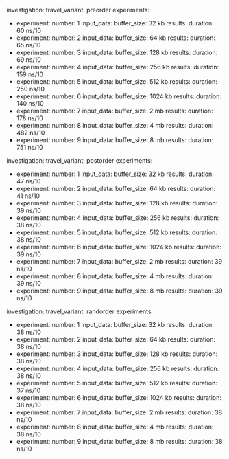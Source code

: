 
investigation: 
travel_variant: preorder
  experiments: 
- experiment: 
    number: 1
    input_data: 
      buffer_size: 32 kb
    results: 
      duration: 60 ns/10
- experiment: 
    number: 2
    input_data: 
      buffer_size: 64 kb
    results: 
      duration: 65 ns/10
- experiment: 
    number: 3
    input_data: 
      buffer_size: 128 kb
    results: 
      duration: 69 ns/10
- experiment: 
    number: 4
    input_data: 
      buffer_size: 256 kb
    results: 
      duration: 159 ns/10
- experiment: 
    number: 5
    input_data: 
      buffer_size: 512 kb
    results: 
      duration: 250 ns/10
- experiment: 
    number: 6
    input_data: 
      buffer_size: 1024 kb
    results: 
      duration: 140 ns/10
- experiment: 
    number: 7
    input_data: 
      buffer_size: 2 mb
    results: 
      duration: 178 ns/10
- experiment: 
    number: 8
    input_data: 
      buffer_size: 4 mb
    results: 
      duration: 482 ns/10
- experiment: 
    number: 9
    input_data: 
      buffer_size: 8 mb
    results: 
      duration: 751 ns/10

investigation: 
travel_variant: postorder
  experiments: 
- experiment: 
    number: 1
    input_data: 
      buffer_size: 32 kb
    results: 
      duration: 47 ns/10
- experiment: 
    number: 2
    input_data: 
      buffer_size: 64 kb
    results: 
      duration: 41 ns/10
- experiment: 
    number: 3
    input_data: 
      buffer_size: 128 kb
    results: 
      duration: 39 ns/10
- experiment: 
    number: 4
    input_data: 
      buffer_size: 256 kb
    results: 
      duration: 38 ns/10
- experiment: 
    number: 5
    input_data: 
      buffer_size: 512 kb
    results: 
      duration: 38 ns/10
- experiment: 
    number: 6
    input_data: 
      buffer_size: 1024 kb
    results: 
      duration: 39 ns/10
- experiment: 
    number: 7
    input_data: 
      buffer_size: 2 mb
    results: 
      duration: 39 ns/10
- experiment: 
    number: 8
    input_data: 
      buffer_size: 4 mb
    results: 
      duration: 39 ns/10
- experiment: 
    number: 9
    input_data: 
      buffer_size: 8 mb
    results: 
      duration: 39 ns/10

investigation: 
travel_variant: randorder
  experiments: 
- experiment: 
    number: 1
    input_data: 
      buffer_size: 32 kb
    results: 
      duration: 38 ns/10
- experiment: 
    number: 2
    input_data: 
      buffer_size: 64 kb
    results: 
      duration: 38 ns/10
- experiment: 
    number: 3
    input_data: 
      buffer_size: 128 kb
    results: 
      duration: 38 ns/10
- experiment: 
    number: 4
    input_data: 
      buffer_size: 256 kb
    results: 
      duration: 38 ns/10
- experiment: 
    number: 5
    input_data: 
      buffer_size: 512 kb
    results: 
      duration: 37 ns/10
- experiment: 
    number: 6
    input_data: 
      buffer_size: 1024 kb
    results: 
      duration: 38 ns/10
- experiment: 
    number: 7
    input_data: 
      buffer_size: 2 mb
    results: 
      duration: 38 ns/10
- experiment: 
    number: 8
    input_data: 
      buffer_size: 4 mb
    results: 
      duration: 38 ns/10
- experiment: 
    number: 9
    input_data: 
      buffer_size: 8 mb
    results: 
      duration: 38 ns/10
